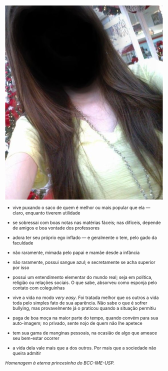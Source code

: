 
![](F.jpg)

- vive puxando o saco de quem é melhor ou mais popular que ela &mdash; claro, enquanto tiverem utilidade

- se sobressai com boas notas nas matérias fáceis; nas difíceis, depende de amigos e boa vontade dos professores

- adora ter seu próprio ego inflado &mdash; e geralmente o tem, pelo gado da faculdade

- não raramente, mimada pelo papai e mamãe desde a infância

- não raramente, possui sangue azul; e secretamente se acha superior por isso

- possui um entendimento elementar do mundo real; seja em política, religião ou relações sociais. O que sabe, absorveu como esponja pelo contato com coleguinhas

- vive a vida no modo _very easy_. Foi tratada melhor que os outros a vida toda pelo simples fato de sua aparência. Não sabe o que é sofrer bullying, mas provavelmente já o praticou quando a situação permitiu

- paga de boa moça na maior parte do tempo, quando convém para sua auto-imagem; no privado, sente nojo de quem não lhe apetece

- tem sua gama de manginas pessoais, na ocasião de algo que ameace seu bem-estar ocorrer

- a vida dela vale mais que a dos outros. Por mais que a sociedade não queira admitir

_Homenagem à eterna princesinha do BCC-IME-USP._
